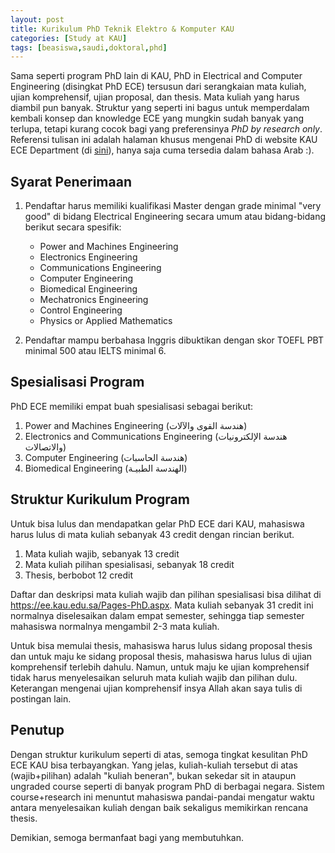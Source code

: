 ```yaml
---
layout: post
title: Kurikulum PhD Teknik Elektro & Komputer KAU
categories: [Study at KAU]
tags: [beasiswa,saudi,doktoral,phd]
---
```


Sama seperti program PhD lain di KAU, PhD in Electrical and Computer Engineering (disingkat PhD ECE) tersusun dari serangkaian mata kuliah, ujian komprehensif, ujian proposal, dan thesis. Mata kuliah yang harus diambil pun banyak. Struktur yang seperti ini bagus untuk memperdalam kembali konsep dan knowledge ECE yang mungkin sudah banyak yang terlupa, tetapi kurang cocok bagi yang preferensinya *PhD by research only*. Referensi tulisan ini adalah halaman khusus mengenai PhD di website KAU ECE Department (di <a href="https://ee.kau.edu.sa/Pages-PhD.aspx" target="_blank">sini</a>), hanya saja cuma tersedia dalam bahasa Arab :).

## Syarat Penerimaan

1. Pendaftar harus memiliki kualifikasi Master dengan grade minimal "very good" di bidang Electrical Engineering secara umum atau bidang-bidang berikut secara spesifik:
    - Power and Machines Engineering
    - Electronics Engineering 
    - Communications Engineering
    - Computer Engineering
    - Biomedical Engineering
    - Mechatronics Engineering
    - Control Engineering
    - Physics or Applied Mathematics

2. Pendaftar mampu berbahasa Inggris dibuktikan dengan skor TOEFL PBT minimal 500 atau IELTS minimal 6.

## Spesialisasi Program

PhD ECE memiliki empat buah spesialisasi sebagai berikut:
1. Power and Machines Engineering (هندسة القوى والآلات)
2. Electronics and Communications Engineering (هندسة الإلكترونيات والاتصالات)
3. Computer Engineering (هندسة الحاسبات)
4. Biomedical Engineering (الهندسة الطبيـة)

## Struktur Kurikulum Program

Untuk bisa lulus dan mendapatkan gelar PhD ECE dari KAU, mahasiswa harus lulus di mata kuliah sebanyak 43 credit dengan rincian berikut.
1. Mata kuliah wajib, sebanyak 13 credit
2. Mata kuliah pilihan spesialisasi, sebanyak 18 credit
3. Thesis, berbobot 12 credit

Daftar dan deskripsi mata kuliah wajib dan pilihan spesialisasi bisa dilihat di <a href="https://ee.kau.edu.sa/Pages-PhD.aspx" target="_blank">https://ee.kau.edu.sa/Pages-PhD.aspx</a>. Mata kuliah sebanyak 31 credit ini normalnya diselesaikan dalam empat semester, sehingga tiap semester mahasiswa normalnya mengambil 2-3 mata kuliah.

Untuk bisa memulai thesis, mahasiswa harus lulus sidang proposal thesis dan untuk maju ke sidang proposal thesis, mahasiswa harus lulus di ujian komprehensif terlebih dahulu. Namun, untuk maju ke ujian komprehensif tidak harus menyelesaikan seluruh mata kuliah wajib dan pilihan dulu. Keterangan mengenai ujian komprehensif insya Allah akan saya tulis di postingan lain.

## Penutup

Dengan struktur kurikulum seperti di atas, semoga tingkat kesulitan PhD ECE KAU bisa terbayangkan. Yang jelas, kuliah-kuliah tersebut di atas (wajib+pilihan) adalah "kuliah beneran", bukan sekedar sit in ataupun ungraded course seperti di banyak program PhD di berbagai negara. Sistem course+research ini menuntut mahasiswa pandai-pandai mengatur waktu antara menyelesaikan kuliah dengan baik sekaligus memikirkan rencana thesis.

Demikian, semoga bermanfaat bagi yang membutuhkan.